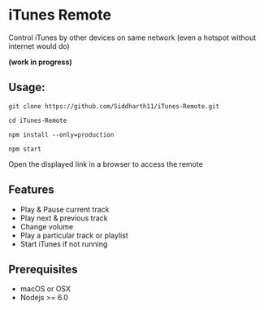 # iTunes Remote
Control iTunes by other devices on same network (even a hotspot without internet would do)

**(work in progress)**

## Usage:
```
git clone https://github.com/Siddharth11/iTunes-Remote.git

cd iTunes-Remote

npm install --only=production

npm start
```
Open the displayed link in a browser to access the remote

## Features
- Play & Pause current track
- Play next & previous track
- Change volume
- Play a particular track or playlist
- Start iTunes if not running

## Prerequisites
- macOS or OSX
- Nodejs >= 6.0


